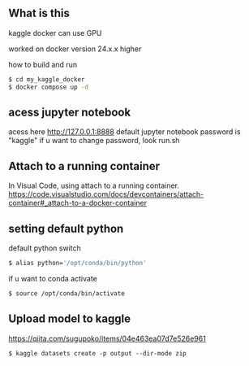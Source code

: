 ## What is this
kaggle docker can use GPU

worked on docker version 24.x.x higher

how to build and run
```bash
$ cd my_kaggle_docker
$ docker compose up -d
```

## acess jupyter notebook
acess here http://127.0.0.1:8888
default jupyter notebook password is "kaggle"
if u want to change password, look run.sh

## Attach to a running container
In Visual Code, using attach to a running container.
https://code.visualstudio.com/docs/devcontainers/attach-container#_attach-to-a-docker-container

## setting default python
default python switch
```bash
$ alias python='/opt/conda/bin/python'
```

if u want to conda activate
```bash
$ source /opt/conda/bin/activate
```

## Upload model to kaggle

https://qiita.com/sugupoko/items/04e463ea07d7e526e961

```
$ kaggle datasets create -p output --dir-mode zip
```
